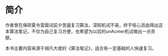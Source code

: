 # 简介

作者曾在保研夏令营面试前夕苦逼复习算法，深知机试不易，终于呕心沥血得出这本算法笔记，不仅为自己复习方便，也希望为以后的unAcmer机试做出一点贡献。

本书主要内容来源于胡凡大佬的《算法笔记》，适合有一定基础的人快速复习。
